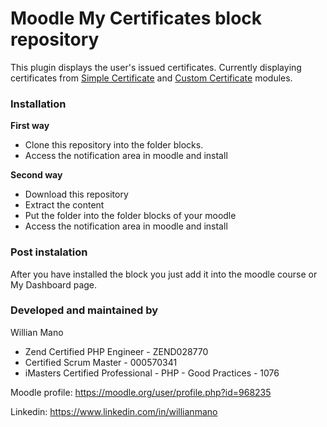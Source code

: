 # Moodle My Certificates block repository

This plugin displays the user's issued certificates. Currently displaying certificates from [Simple Certificate](https://moodle.org/plugins/mod_simplecertificate) and [Custom Certificate](https://moodle.org/plugins/mod_customcert) modules. 
 
### Installation

**First way**

- Clone this repository into the folder blocks.
- Access the notification area in moodle and install

**Second way**

- Download this repository
- Extract the content
- Put the folder into the folder blocks of your moodle
- Access the notification area in moodle and install

### Post instalation

After you have installed the block you just add it into the moodle course or My Dashboard page.

### Developed and maintained by

Willian Mano
 - Zend Certified PHP Engineer - ZEND028770
 - Certified Scrum Master - 000570341
 - iMasters Certified Professional - PHP - Good Practices - 1076

Moodle profile: https://moodle.org/user/profile.php?id=968235

Linkedin: https://www.linkedin.com/in/willianmano